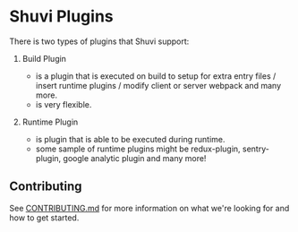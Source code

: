 # Shuvi Plugins

There is two types of plugins that Shuvi support:

1. Build Plugin

   - is a plugin that is executed on build to setup for extra entry files / insert runtime plugins / modify client or server webpack and many more.
   - is very flexible.

2. Runtime Plugin
   - is plugin that is able to be executed during runtime.
   - some sample of runtime plugins might be redux-plugin, sentry-plugin, google analytic plugin and many more!

## Contributing

See [CONTRIBUTING.md](CONTRIBUTING.md) for more information on what we're looking for and how to get started.

